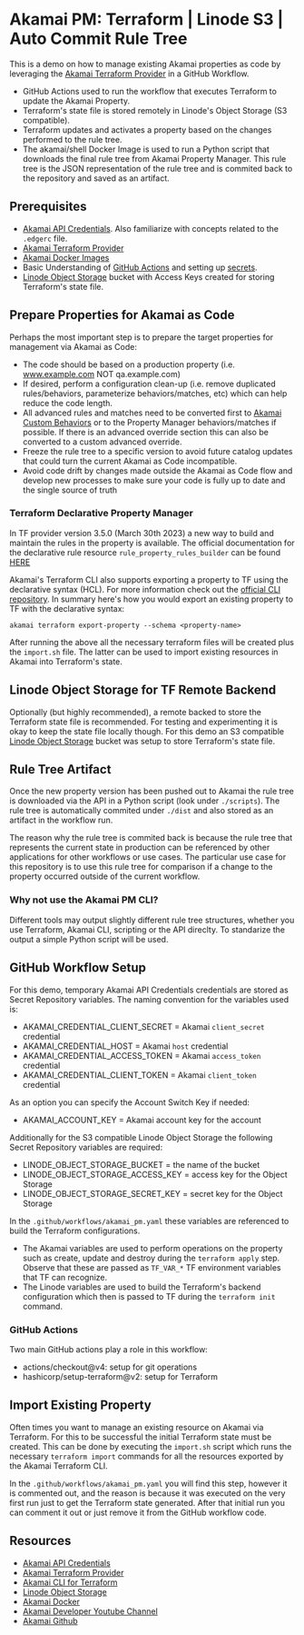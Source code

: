 # Akamai PM: Terraform | Linode S3 | Auto Commit Rule Tree

This is a demo on how to manage existing Akamai properties as code by leveraging the [Akamai Terraform Provider](https://techdocs.akamai.com/terraform/docs) in a GitHub Workflow. 

* GitHub Actions used to run the workflow that executes Terraform to update the Akamai Property.
* Terraform's state file is stored remotely in Linode's Object Storage (S3 compatible).
* Terraform updates and activates a property based on the changes performed to the rule tree. 
* The akamai/shell Docker Image is used to run a Python script that downloads the final rule tree from Akamai Property Manager. This rule tree is the JSON representation of the rule tree and is commited back to the repository and saved as an artifact.

## Prerequisites
- [Akamai API Credentials](https://techdocs.akamai.com/developer/docs/set-up-authentication-credentials). Also familiarize with concepts related to the `.edgerc` file.
- [Akamai Terraform Provider](https://techdocs.akamai.com/terraform/docs)
- [Akamai Docker Images](https://hub.docker.com/u/akamai/)
- Basic Understanding of [GitHub Actions](https://docs.github.com/en/actions) and setting up [secrets](https://docs.github.com/en/actions/security-guides/encrypted-secrets).
- [Linode Object Storage](https://www.linode.com/lp/object-storage/) bucket with Access Keys created for storing Terraform's state file.
 
## Prepare Properties for Akamai as Code
Perhaps the most important step is to prepare the target properties for management via Akamai as Code:

* The code should be based on a production property (i.e. www.example.com NOT qa.example.com)
* If desired, perform a configuration clean-up (i.e. remove duplicated rules/behaviors, parameterize behaviors/matches, etc) which can help reduce the code length.
* All advanced rules and matches need to be converted first to [Akamai Custom Behaviors](https://developer.akamai.com/blog/2018/04/26/custom-behaviors-property-manager-papi) or to the Property Manager behaviors/matches if possible. If there is an advanced override section this can also be converted to a custom advanced override.
* Freeze the rule tree to a specific version to avoid future catalog updates that could turn the current Akamai as Code incompatible.
* Avoid code drift by changes made outside the Akamai as Code flow and develop new processes to make sure your code is fully up to date and the single source of truth

### Terraform Declarative Property Manager
In TF provider version 3.5.0 (March 30th 2023) a new way to build and maintain the rules in the property is available. The official documentation for the declarative rule resource `rule_property_rules_builder` can be found [HERE](https://techdocs.akamai.com/terraform/docs/rules-builder)

Akamai's Terraform CLI also supports exporting a property to TF using the declarative syntax (HCL). For more information check out the [official CLI repository](https://github.com/akamai/cli-terraform#property-manager-properties).
In summary here's how you would export an existing property to TF with the declarative syntax:
```
akamai terraform export-property --schema <property-name>
```
After running the above all the necessary terraform files will be created plus the `import.sh` file. The latter can be used to import existing resources in Akamai into Terraform's state. 

## Linode Object Storage for TF Remote Backend
Optionally (but highly recommended), a remote backed to store the Terraform state file is recommended. For testing and experimenting it is okay to keep the state file locally though. 
For this demo an S3 compatible [Linode Object Storage](https://www.linode.com/lp/object-storage/) bucket was setup to store Terraform's state file. 

## Rule Tree Artifact
Once the new property version has been pushed out to Akamai the rule tree is downloaded via the API in a Python script (look under `./scripts`). The rule tree is automatically commited under `./dist` and also stored as an artifact in the workflow run.

The reason why the rule tree is commited back is because the rule tree that represents the current state in production can be referenced by other applications for other workflows or use cases. The particular use case for this repository is to use this rule tree for comparison if a change to the property occurred outside of the current workflow.

### Why not use the Akamai PM CLI?
Different tools may output slightly different rule tree structures, whether you use Terraform, Akamai CLI, scripting or the API direclty. To standarize the output a simple Python script will be used. 

## GitHub Workflow Setup
For this demo, temporary Akamai API Credentials credentials are stored as Secret Repository variables. The naming convention for the variables used is:

- AKAMAI_CREDENTIAL_CLIENT_SECRET = Akamai `client_secret` credential
- AKAMAI_CREDENTIAL_HOST = Akamai `host` credential
- AKAMAI_CREDENTIAL_ACCESS_TOKEN = Akamai `access_token` credential
- AKAMAI_CREDENTIAL_CLIENT_TOKEN = Akamai `client_token` credential

As an option you can specify the Account Switch Key if needed:

- AKAMAI_ACCOUNT_KEY = Akamai account key for the account

Additionally for the S3 compatible Linode Object Storage the following Secret Repository variables are required:

- LINODE_OBJECT_STORAGE_BUCKET = the name of the bucket
- LINODE_OBJECT_STORAGE_ACCESS_KEY = access key for the Object Storage
- LINODE_OBJECT_STORAGE_SECRET_KEY = secret key for the Object Storage

In the `.github/workflows/akamai_pm.yaml` these variables are referenced to build the Terraform configurations.
* The Akamai variables are used to perform operations on the property such as create, update and destroy during the `terraform apply` step. Observe that these are passed as `TF_VAR_*` TF environment variables that TF can recognize.
* The Linode variables are used to build the Terraform's backend configuration which then is passed to TF during the `terraform init` command.

### GitHub Actions
Two main GitHub actions play a role in this workflow:
- actions/checkout@v4: setup for git operations
- hashicorp/setup-terraform@v2: setup for Terraform

## Import Existing Property
Often times you want to manage an existing resource on Akamai via Terraform. For this to be successful the initial Terraform state must be created. This can be done by executing the `import.sh` script which runs the necessary `terraform import` commands for all the resources exported by the Akamai Terraform CLI.

In the `.github/workflows/akamai_pm.yaml` you will find this step, however it is commented out, and the reason is because it was executed on the very first run just to get the Terraform state generated. After that initial run you can comment it out or just remove it from the GitHub workflow code.

## Resources
- [Akamai API Credentials](https://techdocs.akamai.com/developer/docs/set-up-authentication-credentials)
- [Akamai Terraform Provider](https://techdocs.akamai.com/terraform/docs)
- [Akamai CLI for Terraform](https://github.com/akamai/cli-terraform)
- [Linode Object Storage](https://www.linode.com/lp/object-storage/)
- [Akamai Docker](https://github.com/akamai/akamai-docker)
- [Akamai Developer Youtube Channel](https://www.youtube.com/c/AkamaiDeveloper)
- [Akamai Github](https://github.com/akamai)